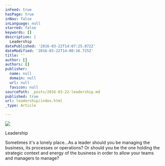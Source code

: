 ```yaml
---
inFeed: true
hasPage: true
inNav: false
inLanguage: null
starred: false
keywords: []
description: |
  Leadership
datePublished: '2016-03-22T14:07:25.872Z'
dateModified: '2016-03-22T14:00:16.725Z'
title: ''
author: []
authors: []
publisher:
  name: null
  domain: null
  url: null
  favicon: null
sourcePath: _posts/2016-03-22-leadership.md
published: true
url: leadership/index.html
_type: Article

---
```

![](https://the-grid-user-content.s3-us-west-2.amazonaws.com/2bf57af4-6861-4d15-8731-3427ab5ae215.gif)

Leadership

Sometimes it's a lonely place...As a leader should you be managing the business, its processes or operations? Or should you be the one holding the strategic context and energy of the business in order to allow your teams and managers to manage?